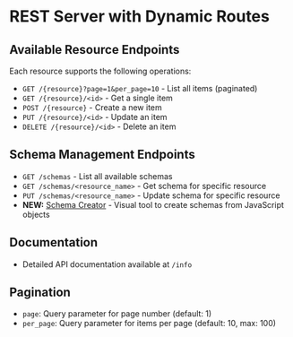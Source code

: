 # REST Server with Dynamic Routes

## Available Resource Endpoints

Each resource supports the following operations:
- `GET /{resource}?page=1&per_page=10` - List all items (paginated)
- `GET /{resource}/<id>` - Get a single item
- `POST /{resource}` - Create a new item
- `PUT /{resource}/<id>` - Update an item
- `DELETE /{resource}/<id>` - Delete an item

## Schema Management Endpoints
- `GET /schemas` - List all available schemas
- `GET /schemas/<resource_name>` - Get schema for specific resource
- `PUT /schemas/<resource_name>` - Update schema for specific resource
- **NEW:** [Schema Creator](/schema-creator) - Visual tool to create schemas from JavaScript objects

## Documentation
- Detailed API documentation available at `/info`

## Pagination
- `page`: Query parameter for page number (default: 1)
- `per_page`: Query parameter for items per page (default: 10, max: 100)
